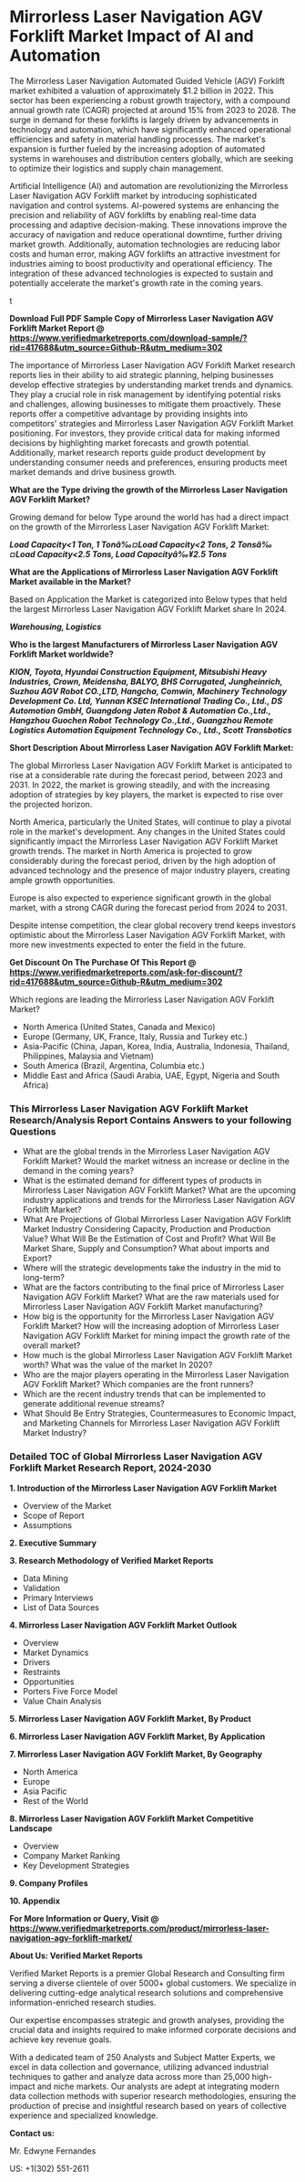 <meta name="title" content="Global Mirrorless Laser Navigation AGV Forklift Market Impact of AI and Automation"><meta name="description" content="The Mirrorless Laser Navigation Automated Guided Vehicle (AGV) Forklift market exhibited a valuation of approximately $1.2 billion in 2022. This sector has been experi"><meta name="title" content="Mirrorless Laser Navigation AGV Forklift Market Size, Share, Scope, Trends, Growth, Opportunities, Analysis, Forecast"><h1>Mirrorless Laser Navigation AGV Forklift Market Impact of AI and Automation</h1><p>The Mirrorless Laser Navigation Automated Guided Vehicle (AGV) Forklift market exhibited a valuation of approximately $1.2 billion in 2022. This sector has been experiencing a robust growth trajectory, with a compound annual growth rate (CAGR) projected at around 15% from 2023 to 2028. The surge in demand for these forklifts is largely driven by advancements in technology and automation, which have significantly enhanced operational efficiencies and safety in material handling processes. The market's expansion is further fueled by the increasing adoption of automated systems in warehouses and distribution centers globally, which are seeking to optimize their logistics and supply chain management.</p><p>Artificial Intelligence (AI) and automation are revolutionizing the Mirrorless Laser Navigation AGV Forklift market by introducing sophisticated navigation and control systems. AI-powered systems are enhancing the precision and reliability of AGV forklifts by enabling real-time data processing and adaptive decision-making. These innovations improve the accuracy of navigation and reduce operational downtime, further driving market growth. Additionally, automation technologies are reducing labor costs and human error, making AGV forklifts an attractive investment for industries aiming to boost productivity and operational efficiency. The integration of these advanced technologies is expected to sustain and potentially accelerate the market's growth rate in the coming years.</p>t</p><p id="" class=""><strong>Download Full PDF Sample Copy of Mirrorless Laser Navigation AGV Forklift Market Report @ <a href="https://www.verifiedmarketreports.com/download-sample/?rid=417688&utm_source=Github-R&utm_medium=302" target="_blank">https://www.verifiedmarketreports.com/download-sample/?rid=417688&utm_source=Github-R&utm_medium=302</a></strong></p><p>The importance of&nbsp;Mirrorless Laser Navigation AGV Forklift Market research reports lies in their ability to aid strategic planning, helping businesses develop effective strategies by understanding market trends and dynamics. They play a crucial role in risk management by identifying potential risks and challenges, allowing businesses to mitigate them proactively. These reports offer a competitive advantage by providing insights into competitors' strategies and Mirrorless Laser Navigation AGV Forklift Market positioning. For investors, they provide critical data for making informed decisions by highlighting market forecasts and growth potential. Additionally, market research reports guide product development by understanding consumer needs and preferences, ensuring products meet market demands and drive business growth.</p><p><strong>What are the&nbsp;Type driving the growth of the Mirrorless Laser Navigation AGV Forklift Market?</strong></p><p id="" class="">Growing demand for below Type around the world has had a direct impact on the growth of the Mirrorless Laser Navigation AGV Forklift Market:</p><em><strong>Load Capacity<1 Ton, 1 Tonâ‰¤Load Capacity<2 Tons, 2 Tonsâ‰¤Load Capacity<2.5 Tons, Load Capacityâ‰¥2.5 Tons</strong></em></p><strong>What are the&nbsp;Applications&nbsp;of Mirrorless Laser Navigation AGV Forklift Market available in the Market?</strong></p><p id="" class="">Based on Application the Market is categorized into Below types that held the largest Mirrorless Laser Navigation AGV Forklift Market share In 2024.</p><em><strong>Warehousing, Logistics</strong></em></p><strong>Who is the largest Manufacturers of Mirrorless Laser Navigation AGV Forklift Market worldwide?</strong></p><p><em><strong>KION, Toyota, Hyundai Construction Equipment, Mitsubishi Heavy Industries, Crown, Meidensha, BALYO, BHS Corrugated, Jungheinrich, Suzhou AGV Robot CO.,LTD, Hangcha, Comwin, Machinery Technology Development Co. Ltd, Yunnan KSEC International Trading Co., Ltd., DS Automotion GmbH, Guangdong Jaten Robot & Automation Co.,Ltd., Hangzhou Guochen Robot Technology Co.,Ltd., Guangzhou Remote Logistics Automation Equipment Technology Co., Ltd., Scott Transbotics</strong></em></p><p id="" class=""><strong>Short Description About Mirrorless Laser Navigation AGV Forklift Market:</strong></p><p>The global Mirrorless Laser Navigation AGV Forklift Market is anticipated to rise at a considerable rate during the forecast period, between 2023 and 2031. In 2022, the market is growing steadily, and with the increasing adoption of strategies by key players, the market is expected to rise over the projected horizon.</p><p>North America, particularly the United States, will continue to play a pivotal role in the market's development. Any changes in the United States could significantly impact the Mirrorless Laser Navigation AGV Forklift Market growth trends. The market in North America is projected to grow considerably during the forecast period, driven by the high adoption of advanced technology and the presence of major industry players, creating ample growth opportunities.</p><p>Europe is also expected to experience significant growth in the global market, with a strong CAGR during the forecast period from 2024 to 2031.</p><p>Despite intense competition, the clear global recovery trend keeps investors optimistic about the Mirrorless Laser Navigation AGV Forklift Market, with more new investments expected to enter the field in the future.</p><p id="" class=""><strong>Get Discount On The Purchase Of This Report @ <a href="https://www.verifiedmarketreports.com/ask-for-discount/?rid=417688&utm_source=Github-R&utm_medium=302" target="_blank">https://www.verifiedmarketreports.com/ask-for-discount/?rid=417688&utm_source=Github-R&utm_medium=302</a></strong></p>Which regions are leading the Mirrorless Laser Navigation AGV Forklift Market?</p><ul><li>North America (United States, Canada and Mexico)</li><li>Europe (Germany, UK, France, Italy, Russia and Turkey etc.)</li><li>Asia-Pacific (China, Japan, Korea, India, Australia, Indonesia, Thailand, Philippines, Malaysia and Vietnam)</li><li>South America (Brazil, Argentina, Columbia etc.)</li><li>Middle East and Africa (Saudi Arabia, UAE, Egypt, Nigeria and South Africa)</li></ul><h3 id="" class="">This Mirrorless Laser Navigation AGV Forklift Market Research/Analysis Report Contains Answers to your following Questions</h3><ul><li>What are the global trends in the Mirrorless Laser Navigation AGV Forklift Market? Would the market witness an increase or decline in the demand in the coming years?</li><li>What is the estimated demand for different types of products in Mirrorless Laser Navigation AGV Forklift Market? What are the upcoming industry applications and trends for the Mirrorless Laser Navigation AGV Forklift Market?</li><li>What Are Projections of Global Mirrorless Laser Navigation AGV Forklift Market Industry Considering Capacity, Production and Production Value? What Will Be the Estimation of Cost and Profit? What Will Be Market Share, Supply and Consumption? What about imports and Export?</li><li>Where will the strategic developments take the industry in the mid to long-term?</li><li>What are the factors contributing to the final price of Mirrorless Laser Navigation AGV Forklift Market? What are the raw materials used for Mirrorless Laser Navigation AGV Forklift Market manufacturing?</li><li>How big is the opportunity for the Mirrorless Laser Navigation AGV Forklift Market? How will the increasing adoption of Mirrorless Laser Navigation AGV Forklift Market for mining impact the growth rate of the overall market?</li><li>How much is the global Mirrorless Laser Navigation AGV Forklift Market worth? What was the value of the market In 2020?</li><li>Who are the major players operating in the Mirrorless Laser Navigation AGV Forklift Market? Which companies are the front runners?</li><li>Which are the recent industry trends that can be implemented to generate additional revenue streams?</li><li>What Should Be Entry Strategies, Countermeasures to Economic Impact, and Marketing Channels for Mirrorless Laser Navigation AGV Forklift Market Industry?</li></ul><h3 id="" class="">Detailed TOC of Global Mirrorless Laser Navigation AGV Forklift Market Research Report, 2024-2030</h3><p id="" class=""><strong>1. Introduction of the Mirrorless Laser Navigation AGV Forklift Market</strong></p><ul><li>Overview of the Market</li><li>Scope of Report</li><li>Assumptions</li></ul><p id="" class=""><strong>2. Executive Summary</strong></p><p id="" class=""><strong>3. Research Methodology of Verified Market Reports</strong></p><ul><li>Data Mining</li><li>Validation</li><li>Primary Interviews</li><li>List of Data Sources</li></ul><p id="" class=""><strong>4. Mirrorless Laser Navigation AGV Forklift Market Outlook</strong></p><ul><li>Overview</li><li>Market Dynamics</li><li>Drivers</li><li>Restraints</li><li>Opportunities</li><li>Porters Five Force Model</li><li>Value Chain Analysis</li></ul><p id="" class=""><strong>5. Mirrorless Laser Navigation AGV Forklift Market, By Product</strong></p><p id="" class=""><strong>6. Mirrorless Laser Navigation AGV Forklift Market, By Application</strong></p><p id="" class=""><strong>7. Mirrorless Laser Navigation AGV Forklift Market, By Geography</strong></p><ul><li>North America</li><li>Europe</li><li>Asia Pacific</li><li>Rest of the World</li></ul><p id="" class=""><strong>8. Mirrorless Laser Navigation AGV Forklift Market Competitive Landscape</strong></p><ul><li>Overview</li><li>Company Market Ranking</li><li>Key Development Strategies</li></ul><p id="" class=""><strong>9. Company Profiles</strong></p><p id="" class=""><strong>10. Appendix</strong></p><p id="" class=""><strong>For More Information or Query, Visit @ <a href="https://www.verifiedmarketreports.com/product/mirrorless-laser-navigation-agv-forklift-market/" target="_blank">https://www.verifiedmarketreports.com/product/mirrorless-laser-navigation-agv-forklift-market/</a></strong></p><p id="" class=""><strong>About Us: Verified Market Reports</strong></p><p id="" class="">Verified Market Reports is a premier Global Research and Consulting firm serving a diverse clientele of over 5000+ global customers. We specialize in delivering cutting-edge analytical research solutions and comprehensive information-enriched research studies.</p><p id="" class="">Our expertise encompasses strategic and growth analyses, providing the crucial data and insights required to make informed corporate decisions and achieve key revenue goals.</p><p id="" class="">With a dedicated team of 250 Analysts and Subject Matter Experts, we excel in data collection and governance, utilizing advanced industrial techniques to gather and analyze data across more than 25,000 high-impact and niche markets. Our analysts are adept at integrating modern data collection methods with superior research methodologies, ensuring the production of precise and insightful research based on years of collective experience and specialized knowledge.</p><p id="" class=""><strong>Contact us:</strong></p><p id="" class="">Mr. Edwyne Fernandes</p><p id="" class="">US: +1(302) 551-2611</p>
